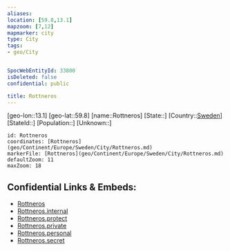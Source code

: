 ```yaml
---
aliases: 
location: [59.8,13.1]
mapzoom: [7,12] 
mapmarker: city 
type: City
tags:
- geo/City


SpocWebEntityId: 33800
isDeleted: false
confidential: public

title: Rottneros
---
```

[geo-lon::13.1]
[geo-lat::59.8]
[name::Rottneros]
[State::]
[Country::[Sweden](geo/Continent/Europe/Sweden.md)]
[StateId::]
[Population::]
[Unknown::]


```leaflet
id: Rottneros
coordinates: [Rottneros](geo/Continent/Europe/Sweden/City/Rottneros.md)
markerFile: [Rottneros](geo/Continent/Europe/Sweden/City/Rottneros.md)
defaultZoom: 11 
maxZoom: 18
```


## Confidential Links & Embeds: 
- [Rottneros](../../../../../../_public/geo/Continent/Europe/Sweden/City/Rottneros.md) 
- [Rottneros.internal](../../../../../../_internal/geo/Continent/Europe/Sweden/City/Rottneros.internal.md) 
- [Rottneros.protect](../../../../../../_protect/geo/Continent/Europe/Sweden/City/Rottneros.protect.md) 
- [Rottneros.private](../../../../../../_private/geo/Continent/Europe/Sweden/City/Rottneros.private.md) 
- [Rottneros.personal](../../../../../../_personal/geo/Continent/Europe/Sweden/City/Rottneros.personal.md) 
- [Rottneros.secret](../../../../../../_secret/geo/Continent/Europe/Sweden/City/Rottneros.secret.md) 

